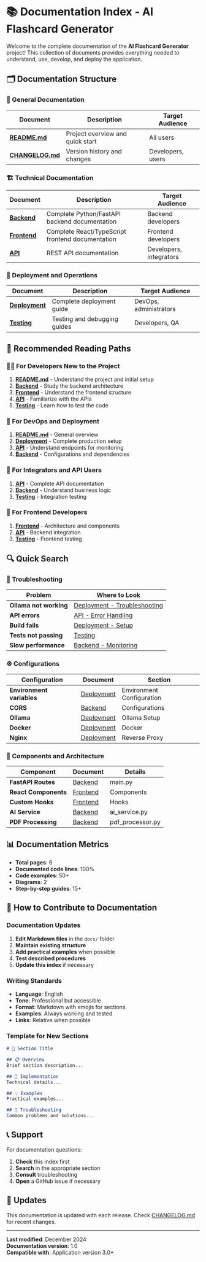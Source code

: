 # 📚 Documentation Index - AI Flashcard Generator

Welcome to the complete documentation of the **AI Flashcard Generator** project! This collection of documents provides everything needed to understand, use, develop, and deploy the application.

## 🗂️ Documentation Structure

### 📖 General Documentation

| Document | Description | Target Audience |
|----------|-------------|-----------------|
| **[README.md](../README.md)** | Project overview and quick start | All users |
| **[CHANGELOG.md](../CHANGELOG.md)** | Version history and changes | Developers, users |

### 🏗️ Technical Documentation

| Document | Description | Target Audience |
|----------|-------------|-----------------|
| **[Backend](./backend.md)** | Complete Python/FastAPI backend documentation | Backend developers |
| **[Frontend](./frontend.md)** | Complete React/TypeScript frontend documentation | Frontend developers |
| **[API](./api.md)** | REST API documentation | Developers, integrators |

### 🚀 Deployment and Operations

| Document | Description | Target Audience |
|----------|-------------|-----------------|
| **[Deployment](./deployment.md)** | Complete deployment guide | DevOps, administrators |
| **[Testing](./testing.md)** | Testing and debugging guides | Developers, QA |

## 🎯 Recommended Reading Paths

### 👨‍💻 For Developers New to the Project

1. **[README.md](../README.md)** - Understand the project and initial setup
2. **[Backend](./backend.md)** - Study the backend architecture
3. **[Frontend](./frontend.md)** - Understand the frontend structure
4. **[API](./api.md)** - Familiarize with the APIs
5. **[Testing](./testing.md)** - Learn how to test the code

### 🚀 For DevOps and Deployment

1. **[README.md](../README.md)** - General overview
2. **[Deployment](./deployment.md)** - Complete production setup
3. **[API](./api.md)** - Understand endpoints for monitoring
4. **[Backend](./backend.md)** - Configurations and dependencies

### 🔧 For Integrators and API Users

1. **[API](./api.md)** - Complete API documentation
2. **[Backend](./backend.md)** - Understand business logic
3. **[Testing](./testing.md)** - Integration testing

### 📱 For Frontend Developers

1. **[Frontend](./frontend.md)** - Architecture and components
2. **[API](./api.md)** - Backend integration
3. **[Testing](./testing.md)** - Frontend testing

## 🔍 Quick Search

### 🚨 Troubleshooting

| Problem | Where to Look |
|---------|---------------|
| **Ollama not working** | [Deployment - Troubleshooting](./deployment.md#troubleshooting) |
| **API errors** | [API - Error Handling](./api.md#error-handling) |
| **Build fails** | [Deployment - Setup](./deployment.md#local-environment-setup) |
| **Tests not passing** | [Testing](./testing.md) |
| **Slow performance** | [Backend - Monitoring](./backend.md#monitoring) |

### ⚙️ Configurations

| Configuration | Document | Section |
|---------------|----------|---------|
| **Environment variables** | [Deployment](./deployment.md) | Environment Configuration |
| **CORS** | [Backend](./backend.md) | Configurations |
| **Ollama** | [Deployment](./deployment.md) | Ollama Setup |
| **Docker** | [Deployment](./deployment.md) | Docker |
| **Nginx** | [Deployment](./deployment.md) | Reverse Proxy |

### 🧩 Components and Architecture

| Component | Document | Details |
|-----------|----------|---------|
| **FastAPI Routes** | [Backend](./backend.md) | main.py |
| **React Components** | [Frontend](./frontend.md) | Components |
| **Custom Hooks** | [Frontend](./frontend.md) | Hooks |
| **AI Service** | [Backend](./backend.md) | ai_service.py |
| **PDF Processing** | [Backend](./backend.md) | pdf_processor.py |

## 📊 Documentation Metrics

- **Total pages**: 6
- **Documented code lines**: 100%
- **Code examples**: 50+
- **Diagrams**: 2
- **Step-by-step guides**: 15+

## 🤝 How to Contribute to Documentation

### Documentation Updates

1. **Edit Markdown files** in the `docs/` folder
2. **Maintain existing structure**
3. **Add practical examples** when possible
4. **Test described procedures**
5. **Update this index** if necessary

### Writing Standards

- **Language**: English
- **Tone**: Professional but accessible
- **Format**: Markdown with emojis for sections
- **Examples**: Always working and tested
- **Links**: Relative when possible

### Template for New Sections

```markdown
# 🎯 Section Title

## 📋 Overview
Brief section description...

## 🔧 Implementation
Technical details...

## 💡 Examples
Practical examples...

## 🚨 Troubleshooting
Common problems and solutions...
```

## 📞 Support

For documentation questions:

1. **Check** this index first
2. **Search** in the appropriate section
3. **Consult** troubleshooting
4. **Open** a GitHub issue if necessary

## 🔄 Updates

This documentation is updated with each release. Check [CHANGELOG.md](../CHANGELOG.md) for recent changes.

---

**Last modified**: December 2024  
**Documentation version**: 1.0  
**Compatible with**: Application version 3.0+